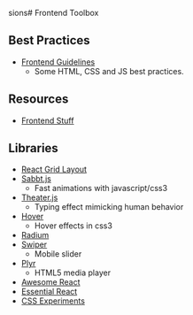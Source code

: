 sions# Frontend Toolbox


## Best Practices

- [Frontend Guidelines](https://github.com/bendc/frontend-guidelines)
  - Some HTML, CSS and JS best practices.

## Resources

- [Frontend Stuff](https://github.com/moklick/frontend-stuff)

## Libraries

- [React Grid Layout](https://github.com/STRML/react-grid-layout)
- [Sabbt.js](http://daniel-lundin.github.io/snabbt.js/)
  - Fast animations with javascript/css3
- [Theater.js](https://github.com/Zhouzi/TheaterJS)
  - Typing effect mimicking human behavior
- [Hover](http://ianlunn.github.io/Hover/)
  - Hover effects in css3
- [Radium](http://projects.formidablelabs.com/radium/)
- [Swiper](https://github.com/nolimits4web/Swiper)
  - Mobile slider
- [Plyr](https://github.com/selz/plyr)
  - HTML5 media player
- [Awesome React](https://github.com/enaqx/awesome-react)
- [Essential React](https://github.com/pheuter/essential-react)
- [CSS Experiments](https://github.com/hakimel/css)
